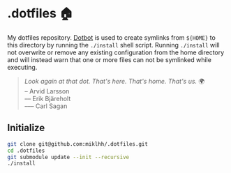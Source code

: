 # .dotfiles 🏠

My dotfiles repository. [Dotbot](https://github.com/anishathalye/dotbot) is used to create symlinks from `${HOME}` to
this directory by running the `./install` shell script. Running `./install` will not overwrite or remove any
existing configuration from the home directory and will instead warn that one or more files can not be symlinked while
executing.

> *Look again at that dot. That's here. That's home. That's us.* 🌍  
> – Arvid Larsson  
> –– Erik Bjäreholt  
> ––– Carl Sagan


## Initialize

```bash
git clone git@github.com:miklhh/.dotfiles.git
cd .dotfiles
git submodule update --init --recursive
./install
```
